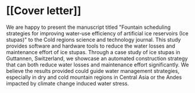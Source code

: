 
# [[Cover letter]]

We are happy to present the manuscript titled "Fountain scheduling strategies for improving water-use efficiency of artificial ice reservoirs (Ice stupas)" to the Cold regions science and technology journal. This study provides software and hardware tools to reduce the water losses and maintenance effort of ice stupas. Through a case study of ice stupas in Guttannen, Switzerland, we showcase an automated construction strategy that can both reduce water losses and maintenance effort significantly. We believe the results provided could guide water management strategies, especially in dry and cold mountain regions in Central Asia or the Andes impacted by climate change induced water stress.
